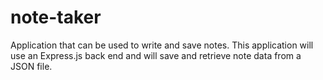 # note-taker
Application  that can be used to write and save notes. This application will use an Express.js back end and will save and retrieve note data from a JSON file.

